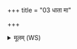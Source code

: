 +++
title = "03 धाता मा"

+++
<details><summary>मूलम् (WS)</summary>

धाता मा निर्ऋत्या दक्षिणाया दिशः पातु बाहुच्युता पृथिवी द्वामिवोपरि।  
लोककृतः पथिकृतो यजामहे ये देवानां हुतभागा इहा स्थ ॥ ३ ॥
</details>